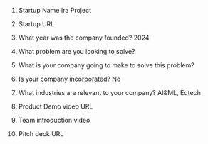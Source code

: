 1. Startup Name
   Ira Project
     
2. Startup URL
   
3. What year was the company founded?
   2024
   
4. What problem are you looking to solve?

   
5. What is your company going to make to solve this problem?

   
6. Is your company incorporated?
   No
    
7. What industries are relevant to your company?
   AI&ML, Edtech
    
8. Product Demo video URL

    
9. Team introduction video
    
10. Pitch deck URL

